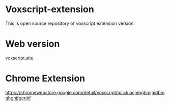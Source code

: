# Voxscript-extension
This is open source repository of voxscript extension version.

# Web version
voxscript.site

# Chrome Extension
https://chromewebstore.google.com/detail/voxscript/ipiickiacjepghmjgidbmghgnjfgcnhf
